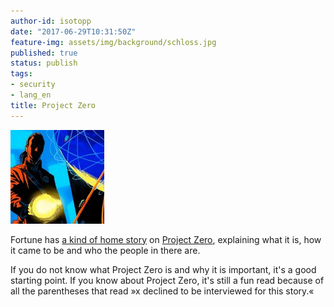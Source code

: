 ```yaml
---
author-id: isotopp
date: "2017-06-29T10:31:50Z"
feature-img: assets/img/background/schloss.jpg
published: true
status: publish
tags:
- security
- lang_en
title: Project Zero
---
```

[![](/uploads/2017/06/zer_google_project_zero-150x150.jpg)](http://fortune.com/2017/06/23/google-project-zero-hacker-swat-team/)

Fortune has [a kind of home story](http://fortune.com/2017/06/23/google-project-zero-hacker-swat-team/)
on [Project Zero](https://googleprojectzero.blogspot.nl/), explaining what
it is, how it came to be and who the people in there are. 

If you do not know what Project Zero is and why it is important, it's a good
starting point. If you know about Project Zero, it's still a fun read
because of all the parentheses that read »x declined to be interviewed for
this story.«
